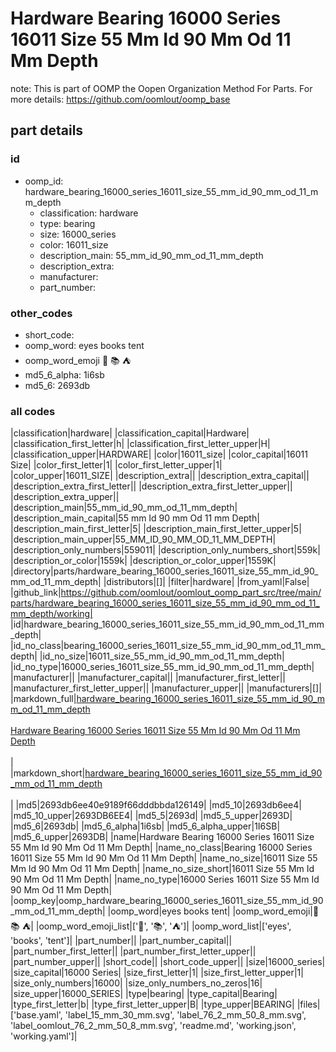 # Hardware Bearing 16000 Series 16011 Size 55 Mm Id 90 Mm Od 11 Mm Depth  

note: This is part of OOMP the Oopen Organization Method For Parts. For more details: https://github.com/oomlout/oomp_base

##  part details





### id
* oomp_id: hardware_bearing_16000_series_16011_size_55_mm_id_90_mm_od_11_mm_depth
  * classification: hardware
  * type: bearing
  * size: 16000_series
  * color: 16011_size
  * description_main: 55_mm_id_90_mm_od_11_mm_depth
  * description_extra: 
  * manufacturer: 
  * part_number: 

### other_codes
* short_code: 
* oomp_word: eyes books tent
* oomp_word_emoji :eyes: :books: :tent:
* md5_6_alpha: 1i6sb
* md5_6: 2693db

### all codes 
|classification|hardware|
|classification_capital|Hardware|
|classification_first_letter|h|
|classification_first_letter_upper|H|
|classification_upper|HARDWARE|
|color|16011_size|
|color_capital|16011 Size|
|color_first_letter|1|
|color_first_letter_upper|1|
|color_upper|16011_SIZE|
|description_extra||
|description_extra_capital||
|description_extra_first_letter||
|description_extra_first_letter_upper||
|description_extra_upper||
|description_main|55_mm_id_90_mm_od_11_mm_depth|
|description_main_capital|55 mm Id 90 mm Od 11 mm Depth|
|description_main_first_letter|5|
|description_main_first_letter_upper|5|
|description_main_upper|55_MM_ID_90_MM_OD_11_MM_DEPTH|
|description_only_numbers|559011|
|description_only_numbers_short|559k|
|description_or_color|1559k|
|description_or_color_upper|1559K|
|directory|parts/hardware_bearing_16000_series_16011_size_55_mm_id_90_mm_od_11_mm_depth|
|distributors|[]|
|filter|hardware|
|from_yaml|False|
|github_link|https://github.com/oomlout/oomlout_oomp_part_src/tree/main/parts/hardware_bearing_16000_series_16011_size_55_mm_id_90_mm_od_11_mm_depth/working|
|id|hardware_bearing_16000_series_16011_size_55_mm_id_90_mm_od_11_mm_depth|
|id_no_class|bearing_16000_series_16011_size_55_mm_id_90_mm_od_11_mm_depth|
|id_no_size|16011_size_55_mm_id_90_mm_od_11_mm_depth|
|id_no_type|16000_series_16011_size_55_mm_id_90_mm_od_11_mm_depth|
|manufacturer||
|manufacturer_capital||
|manufacturer_first_letter||
|manufacturer_first_letter_upper||
|manufacturer_upper||
|manufacturers|[]|
|markdown_full|[hardware_bearing_16000_series_16011_size_55_mm_id_90_mm_od_11_mm_depth](https://github.com/oomlout/oomlout_oomp_part_src/tree/main/parts/hardware_bearing_16000_series_16011_size_55_mm_id_90_mm_od_11_mm_depth/working)<br>[](https://github.com/oomlout/oomlout_oomp_part_src/tree/main/parts/hardware_bearing_16000_series_16011_size_55_mm_id_90_mm_od_11_mm_depth/working)<br>[Hardware Bearing 16000 Series 16011 Size 55 Mm Id 90 Mm Od 11 Mm Depth](https://github.com/oomlout/oomlout_oomp_part_src/tree/main/parts/hardware_bearing_16000_series_16011_size_55_mm_id_90_mm_od_11_mm_depth/working)<br><br>|
|markdown_short|[hardware_bearing_16000_series_16011_size_55_mm_id_90_mm_od_11_mm_depth](https://github.com/oomlout/oomlout_oomp_part_src/tree/main/parts/hardware_bearing_16000_series_16011_size_55_mm_id_90_mm_od_11_mm_depth/working)<br><br>|
|md5|2693db6ee40e9189f66dddbbda126149|
|md5_10|2693db6ee4|
|md5_10_upper|2693DB6EE4|
|md5_5|2693d|
|md5_5_upper|2693D|
|md5_6|2693db|
|md5_6_alpha|1i6sb|
|md5_6_alpha_upper|1I6SB|
|md5_6_upper|2693DB|
|name|Hardware Bearing 16000 Series 16011 Size 55 Mm Id 90 Mm Od 11 Mm Depth|
|name_no_class|Bearing 16000 Series 16011 Size 55 Mm Id 90 Mm Od 11 Mm Depth|
|name_no_size|16011 Size 55 Mm Id 90 Mm Od 11 Mm Depth|
|name_no_size_short|16011 Size 55 Mm Id 90 Mm Od 11 Mm Depth|
|name_no_type|16000 Series 16011 Size 55 Mm Id 90 Mm Od 11 Mm Depth|
|oomp_key|oomp_hardware_bearing_16000_series_16011_size_55_mm_id_90_mm_od_11_mm_depth|
|oomp_word|eyes books tent|
|oomp_word_emoji|:eyes: :books: :tent:|
|oomp_word_emoji_list|[':eyes:', ':books:', ':tent:']|
|oomp_word_list|['eyes', 'books', 'tent']|
|part_number||
|part_number_capital||
|part_number_first_letter||
|part_number_first_letter_upper||
|part_number_upper||
|short_code||
|short_code_upper||
|size|16000_series|
|size_capital|16000 Series|
|size_first_letter|1|
|size_first_letter_upper|1|
|size_only_numbers|16000|
|size_only_numbers_no_zeros|16|
|size_upper|16000_SERIES|
|type|bearing|
|type_capital|Bearing|
|type_first_letter|b|
|type_first_letter_upper|B|
|type_upper|BEARING|
|files|['base.yaml', 'label_15_mm_30_mm.svg', 'label_76_2_mm_50_8_mm.svg', 'label_oomlout_76_2_mm_50_8_mm.svg', 'readme.md', 'working.json', 'working.yaml']|
